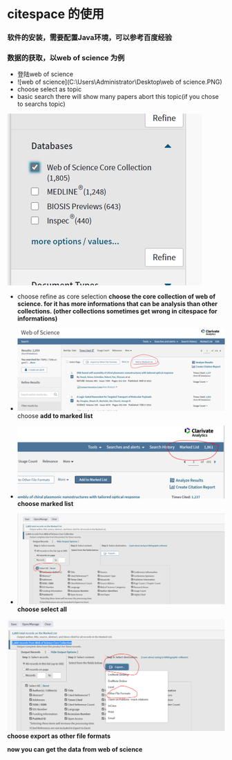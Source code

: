 # citespace 的使用
### 软件的安装，需要配置Java环境，可以参考百度经验
### 数据的获取，以web of science 为例
- 登陆web of science
- ![web of science](C:\Users\Administrator\Desktop\web of science.PNG)
- choose select as topic
- basic search
there will show many papers abort this topic(if you chose to searchs topic)

![refine](https://github.com/liushangjian/daily-learning/blob/main/refine.PNG)
- choose refine as core selection
**choose the core collection of web of science. for it has more informations that can be analysis than other collections. (other collections sometimes get wrong in citespace for informations)**


- ![marked list](https://github.com/liushangjian/daily-learning/blob/main/marked%20list.PNG)
choose **add to marked list**
- ![mark](https://github.com/liushangjian/daily-learning/blob/main/mark.PNG)
**choose marked list**








- ![selectall](https://github.com/liushangjian/daily-learning/blob/main/selectall.PNG)
**choose select all**





![export](https://github.com/liushangjian/daily-learning/blob/main/export.PNG)
**choose export as other file formats**

**now you can get the data from web of science**

